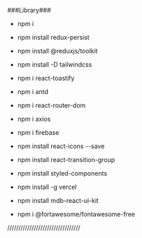 ###Library###

- npm i

- npm install redux-persist

- npm install @reduxjs/toolkit

- npm install -D tailwindcss

- npm i react-toastify

- npm i antd

- npm i react-router-dom

- npm i axios

- npm i firebase

- npm install react-icons --save

- npm install react-transition-group

- npm install styled-components

- npm install -g vercel

- npm install mdb-react-ui-kit

- npm i @fortawesome/fontawesome-free

/////////////////////////////////
